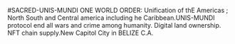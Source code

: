 #SACRED-UNIS-MUNDI
ONE WORLD ORDER: Unification of thE Americas ; North South and Central america including he Caribbean.UNIS-MUNDI protocol end all wars and crime among humanity. Digital land ownership. NFT chain supply.New Capitol City in BELIZE C.A.

